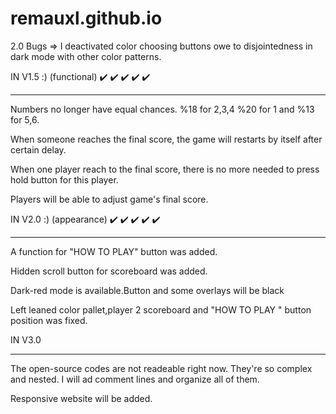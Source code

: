 # remauxl.github.io

2.0 Bugs => I deactivated color choosing buttons owe to disjointedness in dark mode with other color patterns.

IN V1.5 :) (functional) ✔️ ✔️ ✔️ ✔️ ✔️ 
****************************************************************************
Numbers no longer have equal chances. %18 for 2,3,4  %20 for 1 and %13 for 5,6.

When someone reaches the final score, the game will restarts by itself after certain delay.

When one player reach to the final score, there is no more needed to press hold button for this player.

Players will be able to adjust game's final score.


IN V2.0 :)   (appearance)	✔️ ✔️ ✔️ ✔️ ✔️ 
****************************************************************************
A function for "HOW TO PLAY" button was added. 

Hidden scroll button for scoreboard was added.

Dark-red mode is available.Button and some overlays will be black

Left leaned color pallet,player 2 scoreboard and "HOW TO PLAY " button position was fixed.

IN V3.0
****************************************************************************
The open-source codes are not readeable right now. They're so complex and nested. I will ad comment lines and organize all of them.

Responsive website will be added.

